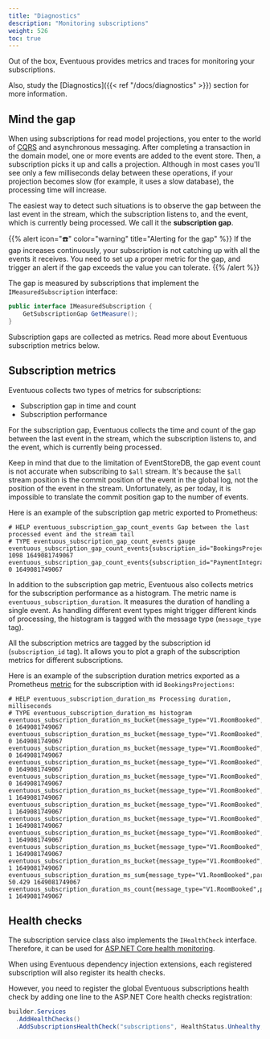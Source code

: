 ```yaml
---
title: "Diagnostics"
description: "Monitoring subscriptions"
weight: 526
toc: true
---
```


Out of the box, Eventuous provides metrics and traces for monitoring your subscriptions.

Also, study the [Diagnostics]({{< ref "/docs/diagnostics" >}}) section for more information.

## Mind the gap

When using subscriptions for read model projections, you enter to the world of [CQRS](https://zimarev.com/blog/event-sourcing/cqrs/) and asynchronous messaging. After completing a transaction in the domain model, one or more events are added to the event store. Then, a subscription picks it up and calls a projection. Although in most cases you'll see only a few milliseconds delay between these operations, if your projection becomes slow (for example, it uses a slow database), the processing time will increase.

The easiest way to detect such situations is to observe the gap between the last event in the stream, which the subscription listens to, and the event, which is currently being processed. We call it the **subscription gap**.

{{% alert icon="☎️" color="warning" title="Alerting for the gap" %}}
If the gap increases continuously, your subscription is not catching up with all the events it receives. You need to set up a proper metric for the gap, and trigger an alert if the gap exceeds the value you can tolerate.
{{% /alert %}}

The gap is measured by subscriptions that implement the `IMeasuredSubscription` interface:

```csharp
public interface IMeasuredSubscription {
    GetSubscriptionGap GetMeasure();
}
```

Subscription gaps are collected as metrics. Read more about Eventuous subscription metrics below.

## Subscription metrics

Eventuous collects two types of metrics for subscriptions:
- Subscription gap in time and count
- Subscription performance

For the subscription gap, Eventuous collects the time and count of the gap between the last event in the stream, which the subscription listens to, and the event, which is currently being processed.

Keep in mind that due to the limitation of EventStoreDB, the gap event count is not accurate when subscribing to `$all` stream. It's because the `$all` stream position is the commit position of the event in the global log, not the position of the event in the stream. Unfortunately, as per today, it is impossible to translate the commit position gap to the number of events.

Here is an example of the subscription gap metric exported to Prometheus:

```prometheus
# HELP eventuous_subscription_gap_count_events Gap between the last processed event and the stream tail
# TYPE eventuous_subscription_gap_count_events gauge
eventuous_subscription_gap_count_events{subscription_id="BookingsProjections"} 1098 1649081749067
eventuous_subscription_gap_count_events{subscription_id="PaymentIntegration"} 0 1649081749067
```

In addition to the subscription gap metric, Eventuous also collects metrics for the subscription performance as a histogram. The metric name is `eventuous_subscription_duration`. It measures the duration of handling a single event. As handling different event types might trigger different kinds of processing, the histogram is tagged with the message type (`message_type` tag).

All the subscription metrics are tagged by the subscription id (`subscription_id` tag). It allows you to plot a graph of the subscription metrics for different subscriptions.

Here is an example of the subscription duration metrics exported as a Prometheus [metric](https://prometheus.io/docs/practices/naming/) for the subscription with id `BookingsProjections`:

```prometheus
# HELP eventuous_subscription_duration_ms Processing duration, milliseconds
# TYPE eventuous_subscription_duration_ms histogram
eventuous_subscription_duration_ms_bucket{message_type="V1.RoomBooked",partition="0",subscription_id="BookingsProjections",le="0"} 0 1649081749067
eventuous_subscription_duration_ms_bucket{message_type="V1.RoomBooked",partition="0",subscription_id="BookingsProjections",le="5"} 0 1649081749067
eventuous_subscription_duration_ms_bucket{message_type="V1.RoomBooked",partition="0",subscription_id="BookingsProjections",le="10"} 0 1649081749067
eventuous_subscription_duration_ms_bucket{message_type="V1.RoomBooked",partition="0",subscription_id="BookingsProjections",le="25"} 0 1649081749067
eventuous_subscription_duration_ms_bucket{message_type="V1.RoomBooked",partition="0",subscription_id="BookingsProjections",le="50"} 0 1649081749067
eventuous_subscription_duration_ms_bucket{message_type="V1.RoomBooked",partition="0",subscription_id="BookingsProjections",le="75"} 1 1649081749067
eventuous_subscription_duration_ms_bucket{message_type="V1.RoomBooked",partition="0",subscription_id="BookingsProjections",le="100"} 1 1649081749067
eventuous_subscription_duration_ms_bucket{message_type="V1.RoomBooked",partition="0",subscription_id="BookingsProjections",le="250"} 1 1649081749067
eventuous_subscription_duration_ms_bucket{message_type="V1.RoomBooked",partition="0",subscription_id="BookingsProjections",le="500"} 1 1649081749067
eventuous_subscription_duration_ms_bucket{message_type="V1.RoomBooked",partition="0",subscription_id="BookingsProjections",le="1000"} 1 1649081749067
eventuous_subscription_duration_ms_bucket{message_type="V1.RoomBooked",partition="0",subscription_id="BookingsProjections",le="+Inf"} 1 1649081749067
eventuous_subscription_duration_ms_sum{message_type="V1.RoomBooked",partition="0",subscription_id="BookingsProjections"} 50.429 1649081749067
eventuous_subscription_duration_ms_count{message_type="V1.RoomBooked",partition="0",subscription_id="BookingsProjections"} 1 1649081749067
```

## Health checks

The subscription service class also implements the `IHealthCheck` interface. Therefore, it can be used for [ASP.NET Core health monitoring](https://docs.microsoft.com/en-us/aspnet/core/host-and-deploy/health-checks?view=aspnetcore-5.0).

When using Eventuous dependency injection extensions, each registered subscription will also register its health checks.

However, you need to register the global Eventuous subscriptions health check by adding one line to the ASP.NET Core health checks registration:

```csharp
builder.Services
  .AddHealthChecks()
  .AddSubscriptionsHealthCheck("subscriptions", HealthStatus.Unhealthy, new []{"tag"});
```

